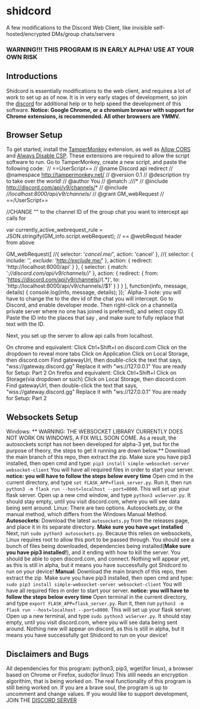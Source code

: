 # shidcord
A few modifications to the Discord Web Client, like invisible self-hosted/encrypted DMs/group chats/servers

### WARNING!!! THIS PROGRAM IS IN EARLY ALPHA! USE AT YOUR OWN RISK

## Introductions
Shidcord is essentially modifications to the web client, and requires a lot of work to set up as of now.
It is in very early stages of development, so join the [discord](https://discord.gg/YZW6tZBJ2k) for additional help or to help speed the development of this software.
**Notice: Google Chrome, or a chromium browser with support for Chrome extensions, is recommended. All other browsers are YMMV.**


## Browser Setup
To get started, install the [TamperMonkey](https://www.tampermonkey.net) extension, as well as [Allow CORS](https://chrome.google.com/webstore/detail/allow-cors-access-control/lhobafahddgcelffkeicbaginigeejlf) and [Always Disable CSP](https://chrome.google.com/webstore/detail/always-disable-content-se/ffelghdomoehpceihalcnbmnodohkibj). These extensions are required to allow the script software to run.
Go to TamperMonkey, create a new script, and paste the following code:
`// ==UserScript==
// @name         Discord api redirect
// @namespace    http://tampermonkey.net/
// @version      0.1
// @description  try to take over the world!
// @author       You
// @match        *://*/*
// @include      http://discord.com/api/v9/channels/<CHANNEL ID>*
// @include      *//localhost:8000/api/v9/channels/<CHANNEL ID>*
// @grant        GM_webRequest
// ==/UserScript==

//CHANGE "<CHANNEL ID>" to the channel ID of the group chat you want to intercept api calls for

var currently_active_webrequest_rule = JSON.stringify(GM_info.script.webRequest); // == @webRequst header from above

GM_webRequest([
    //{ selector: '*cancel.me/*', action: 'cancel' },
    //{ selector: { include: '*', exclude: 'http://exclude.me/*' }, action: { redirect: 'http://localhost:8000/api' } },
    { selector: { match: '*://discord.com/api/v9/channels/<CHANNEL ID>/*' }, action: { redirect: { from: 'https://discord.com/api/v9/channels/<CHANNEL ID>/(.*)',  to: 'http://localhost:8000/api/v9/channels/<CHANNEL ID>/$1' } } }
], function(info, message, details) {
    console.log(info, message, details);
});`
Alpha-3 note: you will have to change the <channel id> to the dev id of the chat you will intercept. Go to Discord, and enable developer mode. Then right-click on a channel(a private server where no one has joined is preferred), and select copy ID. Paste the ID into the places that say <Channel ID>, and make sure to fully replace that text with the ID.
  
Next, you set up the server to allow api calls from localhost.

On chrome and equivalent:
  Click Ctrl+Shift+I on discord.com
  Click on the dropdown to reveal more tabs
  Click on Application
  Click on Local Storage, then discord.com
  Find gatewayUrl, then double-click the text that says, "wss://gateway.discord.gg"
  Replace it with "ws://127.0.0.1"
  You are ready for Setup: Part 2
On firefox and equivalent:
  Click Ctrl+Shift+I
  Click on Storage(via dropdown or such)
  Click on Local Storage, then discord.com
  Find gatewayUrl, then double-click the text that says, "wss://gateway.discord.gg"
  Replace it with "ws://127.0.0.1"
  You are ready for Setup: Part 2

## Websockets Setup
Windows: ** WARNING: THE WEBSOCKET LIBRARY CURRENTLY DOES NOT WORK ON WINDOWS, A FIX WILL SOON COME. As a result, the autosockets script has not been developed for alpha-3 yet, but for the purpose of theory, the steps to get it running are down below.**
  Download the main branch of this repo, then extract the zip. Make sure you have pip3 installed, then open cmd and type: `pip3 install simple-websocket-server websocket-client` You will have all required files in order to start your server. 
  **notice: you will have to follow the steps below every time**
  Open cmd in the current directory, and type `set FLASK_APP=flask_server.py`. Run it, then run `python3 -m flask run --host=localhost --port=8000`. This will set up your flask server.
  Open up a new cmd window, and type `python3 wsServer.py`. It should stay empty, until you visit discord.com, where you will see data being sent around.
Linux: There are two options. Autosockets.py, or the manual method, which differs from the Windows Manual Method.
  **Autosockets**:
    Download the latest `autosockets.py` from the releases page, and place it in its separate directory. **Make sure you have `wget` installed**
    Next, run `sudo python3 autosockets.py`. Because this relies on websockets, Linux requires root to allow this port to be passed through. You should see a bunch of files being downloaded, dependencies being installed(**Make sure you have pip3 installed!**), and it ending with how to kill the server. You should be able to open discord.com, and connect. Nothing will appear yet, as this is still in alpha, but it means you have successfully got Shidcord to run on your device!
   **Manual**:
    Download the main branch of this repo, then extract the zip. Make sure you have pip3 installed, then open cmd and type: `sudo pip3 install simple-websocket-server websocket-client` You will have all required files in order to start your server. 
  **notice: you will have to follow the steps below every time**
  Open terminal in the current directory, and type `export FLASK_APP=flask_server.py`. Run it, then run `python3 -m flask run --host=localhost --port=8000`. This will set up your flask server.
  Open up a new terminal, and type `sudo python3 wsServer.py`. It should stay empty, until you visit discord.com, where you will see data being sent around. Nothing new will appear on discord, as this is still in alpha, but it means you have successfully got Shidcord to run on your device!
  
  
## Disclaimers and Bugs
  All dependencies for this program: python3, pip3, wget(for linux), a browser based on Chrome or Firefox, sudo(for linux)
  This still needs an encryption algorithim, that is being worked on.
  The real functionality of this program is still being worked on. If you are a brave soul, the program is up to uncomment and change values.
  If you would like to support development, JOIN THE [DISCORD SERVER](https://discord.gg/YZW6tZBJ2k)
